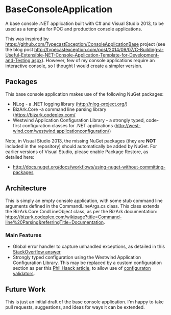 BaseConsoleApplication
======================

A base console .NET application built with C# and Visual Studio 2013, to be used as a template for POC and production console applications.

This was inspired by <a href="https://github.com/TypecastException/ConsoleApplicationBase">https://github.com/TypecastException/ConsoleApplicationBase</a> project (see the blog post <a href="http://typecastexception.com/post/2014/09/07/C-Building-a-Useful-Extensible-NET-Console-Application-Template-for-Development-and-Testing.aspx">http://typecastexception.com/post/2014/09/07/C-Building-a-Useful-Extensible-NET-Console-Application-Template-for-Development-and-Testing.aspx</a>).  However, few of my console applications require an interactive console, so I thought I would create a simpler version.

## Packages
This base console application makes use of the following NuGet packages:
* NLog - a .NET logging library (<a href="http://nlog-project.org/">http://nlog-project.org/</a>)
* BizArk.Core -a command line parsing library (<a href="https://bizark.codeplex.com/">https://bizark.codeplex.com/</a>
* Westwind Application Configuration Library - a strongly typed, code-first configuration classes for .NET applications (<a href="http://west-wind.com/westwind.applicationconfiguration/">http://west-wind.com/westwind.applicationconfiguration/</a>)

Note, in Visual Studio 2013, the missing NuGet packages (they are **NOT** included in the repository) should automatically be added by NuGet.  For earlier versions of Visual Studio, please enable Package Restore, as detailed here:

* <a href="http://docs.nuget.org/docs/workflows/using-nuget-without-committing-packages">http://docs.nuget.org/docs/workflows/using-nuget-without-committing-packages</a>

## Architecture
This is simply an empty console application, with some stub command line arguments defined in the CommandLineArgs.cs class.  This class extends the BizArk.Core CmdLineObject class, as per the BizArk documentation: <a href="https://bizark.codeplex.com/wikipage?title=Command-line%20Parsing&referringTitle=Documentation">https://bizark.codeplex.com/wikipage?title=Command-line%20Parsing&referringTitle=Documentation</a>.

### Main Features 
* Global error handler to capture unhandled exceptions, as detailed in this <a href="https://stackoverflow.com/questions/3133199/net-global-exception-handler-in-console-application/3133249#3133249">StackOverflow answer</a>
* Strongly typed configuration using the Westwind Application Configuration Library. This may be replaced by a custom configuration section as per this <a href="http://haacked.com/archive/2007/03/12/custom-configuration-sections-in-3-easy-steps.aspx/">Phil Haack article</a>, to allow use of <a href="http://msdn.microsoft.com/en-us/library/system.configuration.configurationvalidatorattribute%28v=vs.110%29.aspx">configuraton validators</a>.

## Future Work
This is just an initial draft of the base console application.  I'm happy to take pull requests, suggestions, and ideas for ways it can be extended.
